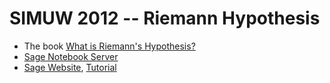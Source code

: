 SIMUW 2012 -- Riemann Hypothesis
================================

* The book [What is Riemann's Hypothesis?](http://wstein.org/rh/)
* [Sage Notebook Server](http://simuw.sagenb.org)
* [Sage Website](http://sagemath.org/), [Tutorial](http://www.sagemath.org/doc/tutorial/)

